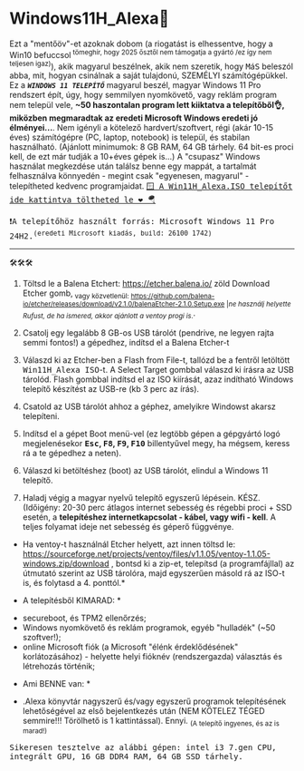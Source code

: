 # Windows11H_Alexa🛟

Ezt a "mentőöv"-et azoknak dobom (a riogatást is elhessentve, hogy a Win10 befuccsol<sup> tömeghír, hogy 2025 ősztől nem támogatja a gyártó /ez így nem teljesen igaz)</sup>), akik magyarul beszélnek, akik nem szeretik, hogy <tt>M</tt>á<tt>S</tt> beleszól abba, mit, hogyan csinálnak a saját tulajdonú, SZEMÉLYI számítógépükkel.
Ez a <CODE><b><i>WINDOWS 11 TELEPÍTŐ</i></b></CODE> magyarul beszél, magyar Windows 11 Pro rendszert épít, úgy, hogy semmilyen nyomkövető, vagy reklám program nem települ vele, <b>~50 haszontalan program lett kiiktatva a telepítőből👌, miközben megmaradtak az eredeti Microsoft Windows eredeti jó élményei...</b>. 
Nem igényli a kötelező hardvert/szoftvert, régi (akár 10-15 éves) számítógépre (PC, laptop, notebook) is települ, és stabilan használható. (Ajánlott minimumok: 8 GB RAM, 64 GB tárhely. 64 bit-es proci kell, de ezt már tudják a 10+éves gépek is...)
A "csupasz" Windows használat megkezdése után találsz benne egy mappát, a tartalmát felhasználva könnyedén - megint csak "egyenesen, magyarul" - telepítheted kedvenc programjaidat.
<a href="https://drive.google.com/drive/folders/1PjNjLoUtQdGAW1A2i_0EOtZBQQqCw1Ox?usp=sharing"><tt> 🪟 A Win11H_Alexa.ISO telepítőt ide kattintva töltheted le ❤️ 🪂 </tt></a>

<tt>❗A telepítőhöz használt forrás: Microsoft Windows 11 Pro 24H2.<sup>(eredeti Microsoft kiadás, build: 26100 1742)</sup></tt>
<hr>
🛠️🛠️🛠️

1. Töltsd le a Balena Etchert: https://etcher.balena.io/ zöld Download Etcher gomb,<sub> vagy közvetlenül: https://github.com/balena-io/etcher/releases/download/v2.1.0/balenaEtcher-2.1.0.Setup.exe |*ne használj helyette Rufust, de ha ismered, akkor ajánlott a ventoy progi is*.</sub>.

2. Csatolj egy legalább 8 GB-os USB tárolót (pendrive, ne legyen rajta semmi fontos!) a gépedhez, indítsd el a Balena Etcher-t
   
3. Válaszd ki az Etcher-ben a Flash from File-t, tallózd be a fentről letöltött <tt>Win11H_Alexa ISO</tt>-t. A Select Target gombbal válaszd ki írásra az USB tárolód. Flash gombbal indítsd el az ISO kiírását, azaz indítható Windows telepítő készítést az USB-re (kb 3 perc az írás).
   
4. Csatold az USB tárolót ahhoz a géphez, amelyikre Windowst akarsz telepíteni.
   
5. Indítsd el a gépet Boot menü-vel (ez legtöbb gépen a gépgyártó logó megjelenésekor <b><tt>Esc</tt>, <tt>F8</tt>, <tt>F9</tt>, <tt>F10</tt></b> billentyűvel megy, ha mégsem, keress rá a te gépedhez a neten).
   
6. Válaszd ki betöltéshez (boot) az USB tárolót, elindul a Windows 11 telepítő.
    
7. Haladj végig a magyar nyelvű telepítő egyszerű lépésein. KÉSZ. (Időigény: 20-30 perc átlagos internet sebesség és régebbi proci + SSD esetén,  a <b>telepítéshez internetkapcsolat - kábel, vagy wifi - kell</b>. A teljes folyamat ideje net sebesség és géperő függvénye.
   
* Ha ventoy-t használnál Etcher helyett, azt innen töltsd le: https://sourceforge.net/projects/ventoy/files/v1.1.05/ventoy-1.1.05-windows.zip/download , bontsd ki a zip-et, telepítsd (a programfájllal) az útmutató szerint az USB tárolóra, majd egyszerűen másold rá az ISO-t is, és folytasd a 4. ponttól.*


* A telepítésből KIMARAD: *
- secureboot, és TPM2 ellenőrzés;
- Windows nyomkövető és reklám programok, egyéb "hulladék" (~50 szoftver!);
- online Microsoft fiók (a Microsoft "élénk érdeklődésének" korlátozásához) - helyette helyi fióknév (rendszergazda) választás és létrehozás történik;

* Ami BENNE van: *
- .Alexa könyvtár nagyszerű és/vagy egyszerű programok telepítésének lehetőségével az első bejelentkezés után (NEM KÖTELEZ TÉGED semmire!!! Törölhető is 1 kattintással).
Ennyi.
<sub>(A telepítő ingyenes, és az is marad!)</sub>

<tt>Sikeresen tesztelve az alábbi gépen: intel i3 7.gen CPU, integrált GPU, 16 GB DDR4 RAM, 64 GB SSD tárhely.</tt>
